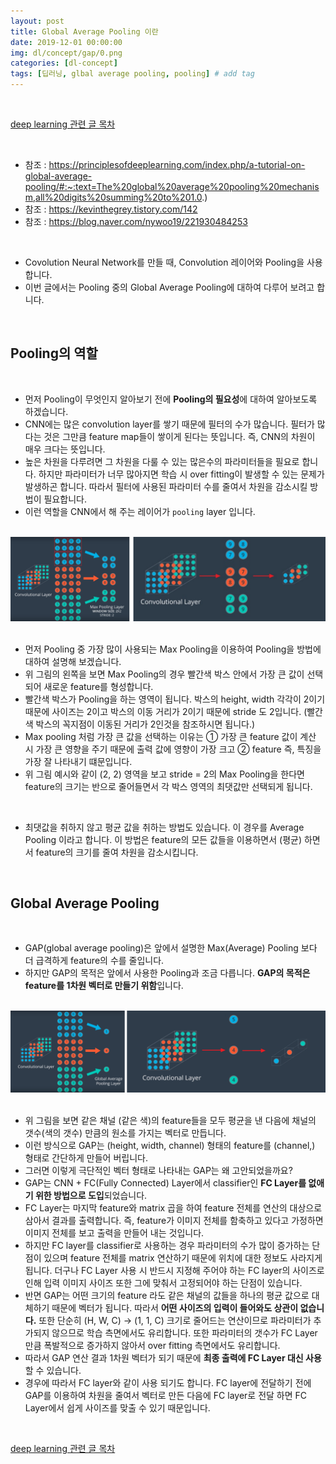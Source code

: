 ```yaml
---
layout: post
title: Global Average Pooling 이란
date: 2019-12-01 00:00:00
img: dl/concept/gap/0.png
categories: [dl-concept] 
tags: [딥러닝, glbal average pooling, pooling] # add tag
---
```


<br>

[deep learning 관련 글 목차](https://gaussian37.github.io/dl-concept-table/)

<br>

- 참조 : https://principlesofdeeplearning.com/index.php/a-tutorial-on-global-average-pooling/#:~:text=The%20global%20average%20pooling%20mechanism,all%20digits%20summing%20to%201.0.)
- 참조 : https://kevinthegrey.tistory.com/142
- 참조 : https://blog.naver.com/nywoo19/221930484253

<br>

- Covolution Neural Network를 만들 때, Convolution 레이어와 Pooling을 사용합니다.
- 이번 글에서는 Pooling 중의 Global Average Pooling에 대하여 다루어 보려고 합니다.

<br>

## **Pooling의 역할**

<br>


- 먼저 Pooling이 무엇인지 알아보기 전에 **Pooling의 필요성**에 대하여 알아보도록 하겠습니다.
- CNN에는 많은 convolution layer를 쌓기 때문에 필터의 수가 많습니다. 필터가 많다는 것은 그만큼 feature map들이 쌓이게 된다는 뜻입니다. 즉, CNN의 차원이 매우 크다는 뜻입니다.
- 높은 차원을 다루려면 그 차원을 다룰 수 있는 많은수의 파라미터들을 필요로 합니다. 하지만 파라미터가 너무 많아지면 학습 시 over fitting이 발생할 수 있는 문제가 발생하곤 합니다. 따라서 필터에 사용된 파라미터 수를 줄여서 차원을 감소시킬 방법이 필요합니다.
- 이런 역할을 CNN에서 해 주는 레이어가 `pooling` layer 입니다.

<br>
<center><img src="../assets/img/dl/concept/gap/4.png" alt="Drawing" style="width: 800px;"/></center>
<br>

- 먼저 Pooling 중 가장 많이 사용되는 Max Pooling을 이용하여 Pooling을 방법에 대하여 설명해 보겠습니다.
- 위 그림의 왼쪽을 보면 Max Pooling의 경우 빨간색 박스 안에서 가장 큰 값이 선택 되어 새로운 feature를 형성합니다.
- 빨간색 박스가 Pooling을 하는 영역이 됩니다. 박스의 height, width 각각이 2이기 때문에 사이즈는 2이고 박스의 이동 거리가 2이기 때문에 stride 도 2입니다. (빨간색 박스의 꼭지점이 이동된 거리가 2인것을 참조하시면 됩니다.)
- Max pooling 처럼 가장 큰 값을 선택하는 이유는 ① 가장 큰 feature 값이 계산 시 가장 큰 영향을 주기 때문에 출력 값에 영향이 가장 크고 ② feature 즉, 특징을 가장 잘 나타내기 떄문입니다. 
- 위 그림 예시와 같이 (2, 2) 영역을 보고 stride = 2의 Max Pooling을 한다면 feature의 크기는 반으로 줄어들면서 각 박스 영역의 최댓값만 선택되게 됩니다.

<br>

- 최댓값을 취하지 않고 평균 값을 취하는 방법도 있습니다. 이 경우를 Average Pooling 이라고 합니다. 이 방법은 feature의 모든 값들을 이용하면서 (평균) 하면서 feature의 크기를 줄여 차원을 감소시킵니다.

<br>

## **Global Average Pooling**

<br>

- GAP(global average pooling)은 앞에서 설명한 Max(Average) Pooling 보다 더 급격하게 feature의 수를 줄입니다.
- 하지만 GAP의 목적은 앞에서 사용한 Pooling과 조금 다릅니다. **GAP의 목적은 feature를 1차원 벡터로 만들기 위함**입니다.

<br>
<center><img src="../assets/img/dl/concept/gap/5.png" alt="Drawing" style="width: 800px;"/></center>
<br>

- 위 그림을 보면 같은 채널 (같은 색)의 feature들을 모두 평균을 낸 다음에 채널의 갯수(색의 갯수) 만큼의 원소를 가지는 벡터로 만듭니다.
- 이런 방식으로 GAP는 (height, width, channel) 형태의 feature를 (channel,) 형태로 간단하게 만들어 버립니다.
- 그러면 이렇게 극단적인 벡터 형태로 나타내는 GAP는 왜 고안되었을까요?
- GAP는 CNN + FC(Fully Connected) Layer에서 classifier인 **FC Layer를 없애기 위한 방법으로 도입**되었습니다.
- FC Layer는 마지막 feature와 matrix 곱을 하여 feature 전체를 연산의 대상으로 삼아서 결과를 출력합니다. 즉, feature가 이미지 전체를 함축하고 있다고 가정하면 이미지 전체를 보고 출력을 만들어 내는 것입니다.
- 하지만 FC layer를 classifier로 사용하는 경우 파라미터의 수가 많이 증가하는 단점이 있으며 feature 전체를 matrix 연산하기 때문에 위치에 대한 정보도 사라지게 됩니다. 더구나 FC Layer 사용 시 반드시 지정해 주어야 하는 FC layer의 사이즈로 인해 입력 이미지 사이즈 또한 그에 맞춰서 고정되어야 하는 단점이 있습니다.
- 반면 GAP는 어떤 크기의 feature 라도 같은 채널의 값들을 하나의 평균 값으로 대체하기 때문에 벡터가 됩니다. 따라서 **어떤 사이즈의 입력이 들어와도 상관이 없습니다.** 또한 단순히 (H, W, C) → (1, 1, C) 크기로 줄어드는 연산이므로 파라미터가 추가되지 않으므로 학습 측면에서도 유리합니다. 또한 파라미터의 갯수가 FC Layer 만큼 폭발적으로 증가하지 않아서 over fitting 측면에서도 유리합니다.
- 따라서 GAP 연산 결과 1차원 벡터가 되기 때문에 **최종 출력에 FC Layer 대신 사용**할 수 있습니다.
- 경우에 따라서 FC layer와 같이 사용 되기도 합니다. FC layer에 전달하기 전에 GAP를 이용하여 차원을 줄여서 벡터로 만든 다음에 FC layer로 전달 하면 FC Layer에서 쉽게 사이즈를 맞출 수 있기 때문입니다.

<br>

[deep learning 관련 글 목차](https://gaussian37.github.io/dl-concept-table/)

<br>